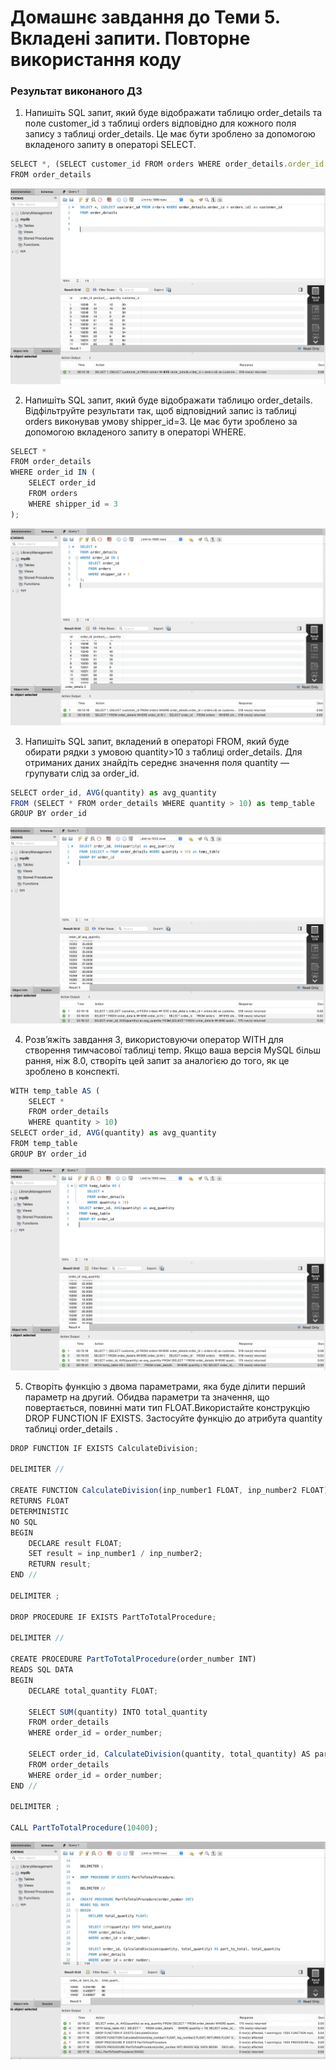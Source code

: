 # Домашнє завдання до Теми 5. Вкладені запити. Повторне використання коду

### Результат виконаного ДЗ

1. Напишіть SQL запит, який буде відображати таблицю order_details та поле customer_id з таблиці orders відповідно для кожного поля запису з таблиці order_details. Це має бути зроблено за допомогою вкладеного запиту в операторі SELECT.
```js
SELECT *, (SELECT customer_id FROM orders WHERE order_details.order_id = orders.id) as customer_id 
FROM order_details
```
![Results](./1.png)

2. Напишіть SQL запит, який буде відображати таблицю order_details. Відфільтруйте результати так, щоб відповідний запис із таблиці orders виконував умову shipper_id=3. Це має бути зроблено за допомогою вкладеного запиту в операторі WHERE.
```js
SELECT *
FROM order_details
WHERE order_id IN (
    SELECT order_id
    FROM orders
    WHERE shipper_id = 3
);
```
![Results](./2.png)

3. Напишіть SQL запит, вкладений в операторі FROM, який буде обирати рядки з умовою quantity>10 з таблиці order_details. Для отриманих даних знайдіть середнє значення поля quantity — групувати слід за order_id.
```js
SELECT order_id, AVG(quantity) as avg_quantity
FROM (SELECT * FROM order_details WHERE quantity > 10) as temp_table
GROUP BY order_id
```
![Results](./3.png)

4. Розв’яжіть завдання 3, використовуючи оператор WITH для створення тимчасової таблиці temp. Якщо ваша версія MySQL більш рання, ніж 8.0, створіть цей запит за аналогією до того, як це зроблено в конспекті.
```js
WITH temp_table AS (
	SELECT * 
    FROM order_details 
    WHERE quantity > 10)
SELECT order_id, AVG(quantity) as avg_quantity
FROM temp_table
GROUP BY order_id
```
![Results](./4.png)

5. Створіть функцію з двома параметрами, яка буде ділити перший параметр на другий. Обидва параметри та значення, що повертається, повинні мати тип FLOAT.Використайте конструкцію DROP FUNCTION IF EXISTS. Застосуйте функцію до атрибута quantity таблиці order_details .
```js
DROP FUNCTION IF EXISTS CalculateDivision;

DELIMITER //

CREATE FUNCTION CalculateDivision(inp_number1 FLOAT, inp_number2 FLOAT)
RETURNS FLOAT
DETERMINISTIC
NO SQL
BEGIN
	DECLARE result FLOAT;
    SET result = inp_number1 / inp_number2;
    RETURN result;
END //

DELIMITER ;

DROP PROCEDURE IF EXISTS PartToTotalProcedure;

DELIMITER //

CREATE PROCEDURE PartToTotalProcedure(order_number INT)
READS SQL DATA
BEGIN
    DECLARE total_quantity FLOAT;
    
    SELECT SUM(quantity) INTO total_quantity
    FROM order_details
    WHERE order_id = order_number;
    
    SELECT order_id, CalculateDivision(quantity, total_quantity) AS part_to_total, total_quantity
    FROM order_details
    WHERE order_id = order_number;
END //

DELIMITER ;

CALL PartToTotalProcedure(10400);
```
![Results](./5.png)









